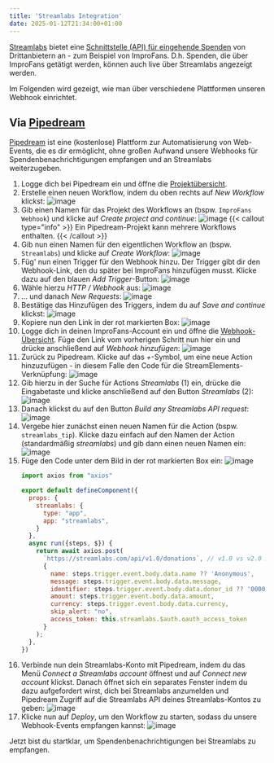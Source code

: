 ```yaml
---
title: 'Streamlabs Integration'
date: 2025-01-12T21:34:00+01:00
---
```


[Streamlabs](https://streamlabs.com/) bietet eine [Schnittstelle (API) für eingehende Spenden](https://dev.streamlabs.com/v1/reference/donations-1) von Drittanbietern an - zum Beispiel von ImproFans. D.h. Spenden, die über ImproFans getätigt werden, können auch live über Streamlabs angezeigt werden.

Im Folgenden wird gezeigt, wie man über verschiedene Plattformen unseren Webhook einrichtet.

## Via [Pipedream](https://pipedream.com/)

[Pipedream](https://pipedream.com/) ist eine (kostenlose) Plattform zur Automatisierung von Web-Events, die es dir ermöglicht, ohne großen Aufwand unsere Webhooks für Spendenbenachrichtigungen empfangen und an Streamlabs weiterzugeben.

1. Logge dich bei Pipedream ein und öffne die [Projektübersicht](https://pipedream.com/projects).
2. Erstelle einen neuen Workflow, indem du oben rechts auf *New Workflow* klickst:
    ![image](/images/webhooks/streamlabs-integration/01_new-workflow.jpg)
3. Gib einen Namen für das Projekt des Workflows an (bspw. `ImproFans Webhook`) und klicke auf *Create project and continue*:
    ![image](/images/webhooks/streamlabs-integration/02_create-project.jpg)
    {{< callout type="info" >}}
    Ein Pipedream-Projekt kann mehrere Workflows enthalten.
    {{< /callout >}}
4. Gib nun einen Namen für den eigentlichen Workflow an (bspw. `Streamlabs`) und klicke auf *Create Workflow*:
    ![image](/images/webhooks/streamlabs-integration/03_create-workflow.jpg)
5. Füg' nun einen Trigger für den Webhook hinzu. Der Trigger gibt dir den Webhook-Link, den du später bei ImproFans hinzufügen musst. Klicke dazu auf den blauen *Add Trigger*-Button:
    ![image](/images/webhooks/streamlabs-integration/04_add-trigger.jpg)
6. Wähle hierzu *HTTP / Webhook* aus:
    ![image](/images/webhooks/streamlabs-integration/05_select-trigger-1.jpg)
7. ... und danach *New Requests*:
    ![image](/images/webhooks/streamlabs-integration/06_select-trigger-2.jpg)
8. Bestätige das Hinzufügen des Triggers, indem du auf *Save and continue* klickst:
    ![image](/images/webhooks/streamlabs-integration/07_configure-trigger.jpg)
9. Kopiere nun den Link in der rot markierten Box:
    ![image](/images/webhooks/streamlabs-integration/08_copy-endpoint-url.jpg)
10. Logge dich in deinen ImproFans-Account ein und öffne die [Webhook-Übersicht](https://improfans.de/u/webhooks). Füge den Link vom vorherigen Schritt nun hier ein und drücke anschließend auf *Webhook hinzufügen*:
    ![image](/images/webhooks/streamlabs-integration/09_add-improfans-webhook.de.jpg)
11. Zurück zu Pipedream. Klicke auf das *+*-Symbol, um eine neue Action hinzuzufügen - in diesem Falle den Code für die StreamElements-Verknüpfung:
    ![image](/images/webhooks/streamlabs-integration/10_add-action.jpg)
12. Gib hierzu in der Suche für Actions *Streamlabs* (1) ein, drücke die Eingabetaste und klicke anschließend auf den Button *Streamlabs* (2):
    ![image](/images/webhooks/streamlabs-integration/11_select-action-1.jpg)
13. Danach klickst du auf den Button *Build any Streamlabs API request*:
    ![image](/images/webhooks/streamlabs-integration/12_select-action-2.jpg)
14. Vergebe hier zunächst einen neuen Namen für die Action (bspw. `streamlabs_tip`). Klicke dazu einfach auf den Namen der Action (standardmäßig *streamlabs*) und gib dann einen neuen Namen ein:
    ![image](/images/webhooks/streamlabs-integration/13_configure-action-1.jpg)
15. Füge den Code unter dem Bild in der rot markierten Box ein:
    ![image](/images/webhooks/streamlabs-integration/14_configure-action-2.jpg)
    ```js
    import axios from "axios"

    export default defineComponent({
      props: {
        streamlabs: {
          type: "app",
          app: "streamlabs",
        }
      },
      async run({steps, $}) {
        return await axios.post(
          `https://streamlabs.com/api/v1.0/donations`, // v1.0 vs v2.0 API endpoint uses different authentication system
          {
            name: steps.trigger.event.body.data.name ?? 'Anonymous',
            message: steps.trigger.event.body.data.message,
            identifier: steps.trigger.event.body.data.donor_id ?? '00000000-0000-0000-0000-000000000000',
            amount: steps.trigger.event.body.data.amount,
            currency: steps.trigger.event.body.data.currency,
            skip_alert: "no",
            access_token: this.streamlabs.$auth.oauth_access_token
          }
        );
      },
    })
    ```
16. Verbinde nun dein Streamlabs-Konto mit Pipedream, indem du das Menü *Connect a Streamlabs account* öffnest und auf *Connect new account* klickst. Danach öffnet sich ein separates Fenster indem du dazu aufgefordert wirst, dich bei Streamlabs anzumelden und Pipedream Zugriff auf die Streamlabs API deines Streamlabs-Kontos zu geben:
    ![image](/images/webhooks/streamlabs-integration/15_configure-action-3.jpg)
17. Klicke nun auf *Deploy*, um den Workflow zu starten, sodass du unsere Webhook-Events empfangen kannst:
    ![image](/images/webhooks/streamlabs-integration/16_deploy.jpg)

Jetzt bist du startklar, um Spendenbenachrichtigungen bei Streamlabs zu empfangen.
